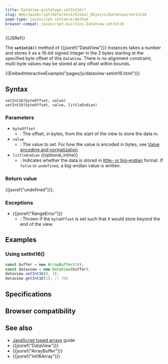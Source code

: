 ```yaml
---
title: DataView.prototype.setInt16()
slug: Web/JavaScript/Reference/Global_Objects/DataView/setInt16
page-type: javascript-instance-method
browser-compat: javascript.builtins.DataView.setInt16
---
```


{{JSRef}}

The **`setInt16()`** method of {{jsxref("DataView")}} instances takes a number and stores it as a 16-bit signed integer in the 2 bytes starting at the specified byte offset of this `DataView`. There is no alignment constraint; multi-byte values may be stored at any offset within bounds.

{{EmbedInteractiveExample("pages/js/dataview-setint16.html")}}

## Syntax

```js-nolint
setInt16(byteOffset, value)
setInt16(byteOffset, value, littleEndian)
```

### Parameters

- `byteOffset`
  - : The offset, in bytes, from the start of the view to store the data in.
- `value`
  - : The value to set. For how the value is encoded in bytes, see [Value encoding and normalization](/Web/JavaScript/Reference/Global_Objects/TypedArray#value_encoding_and_normalization).
- `littleEndian` {{optional_inline}}
  - : Indicates whether the data is stored in [little- or big-endian](/Glossary/Endianness) format. If `false` or `undefined`, a big-endian value is written.

### Return value

{{jsxref("undefined")}}.

### Exceptions

- {{jsxref("RangeError")}}
  - : Thrown if the `byteOffset` is set such that it would store beyond the end of the view.

## Examples

### Using setInt16()

```js
const buffer = new ArrayBuffer(10);
const dataview = new DataView(buffer);
dataview.setInt16(0, 3);
dataview.getInt16(1); // 768
```

## Specifications



## Browser compatibility



## See also

- [JavaScript typed arrays](/Web/JavaScript/Guide/Typed_arrays) guide
- {{jsxref("DataView")}}
- {{jsxref("ArrayBuffer")}}
- {{jsxref("Int16Array")}}
